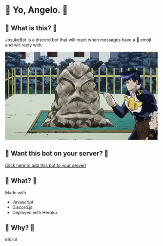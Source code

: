 # 🗿 Yo, Angelo. 🗿

## 🗿 What is this? 🗿
JosukeBot is a discord bot that will react when messages have a 🗿 emoji and will reply with: 

![Yo, Angelo](./image/yoangelo.gif)

## 🗿 Want this bot on your server? 🗿
[Click here to add this bot to your server!](https://discordapp.com/api/oauth2/authorize?client_id=655987925300936754&permissions=2048&scope=bot)

## 🗿 What? 🗿
Made with 
- Javascript
- Discord.js
- Deployed with Heroku

## 🗿 Why? 🗿
idk lol

